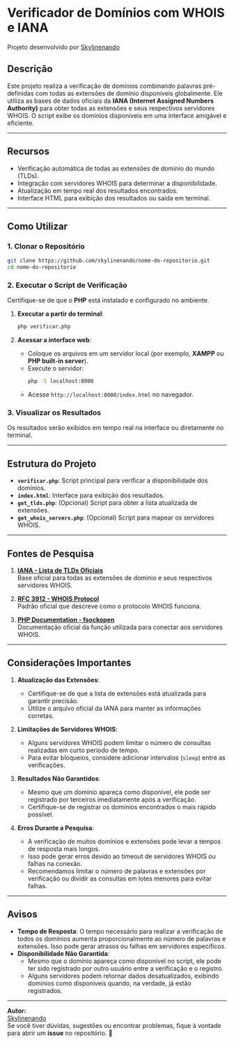 # Verificador de Domínios com WHOIS e IANA  
Projeto desenvolvido por [Skylinenando](https://github.com/skylinenando)  

## Descrição  
Este projeto realiza a verificação de domínios combinando palavras pré-definidas com todas as extensões de domínio disponíveis globalmente. Ele utiliza as bases de dados oficiais da **IANA (Internet Assigned Numbers Authority)** para obter todas as extensões e seus respectivos servidores WHOIS. O script exibe os domínios disponíveis em uma interface amigável e eficiente.

---

## Recursos  
- Verificação automática de todas as extensões de domínio do mundo (TLDs).  
- Integração com servidores WHOIS para determinar a disponibilidade.  
- Atualização em tempo real dos resultados encontrados.  
- Interface HTML para exibição dos resultados ou saída em terminal.  

---

## Como Utilizar  

### 1. Clonar o Repositório  
```bash
git clone https://github.com/skylinenando/nome-do-repositorio.git
cd nome-do-repositorio
```

### 2. Executar o Script de Verificação  
Certifique-se de que o **PHP** está instalado e configurado no ambiente.  

1. **Executar a partir do terminal**:  
   ```bash
   php verificar.php
   ```

2. **Acessar a interface web**:  
   - Coloque os arquivos em um servidor local (por exemplo, **XAMPP** ou **PHP built-in server**).  
   - Execute o servidor:  
     ```bash
     php -S localhost:8000
     ```
   - Acesse `http://localhost:8000/index.html` no navegador.  

### 3. Visualizar os Resultados  
Os resultados serão exibidos em tempo real na interface ou diretamente no terminal.

---

## Estrutura do Projeto  

- **`verificar.php`**: Script principal para verificar a disponibilidade dos domínios.  
- **`index.html`**: Interface para exibição dos resultados.  
- **`get_tlds.php`**: (Opcional) Script para obter a lista atualizada de extensões.  
- **`get_whois_servers.php`**: (Opcional) Script para mapear os servidores WHOIS.  

---

## Fontes de Pesquisa  

1. **[IANA - Lista de TLDs Oficiais](https://www.iana.org/domains/root/db)**  
   Base oficial para todas as extensões de domínio e seus respectivos servidores WHOIS.  

2. **[RFC 3912 - WHOIS Protocol](https://tools.ietf.org/html/rfc3912)**  
   Padrão oficial que descreve como o protocolo WHOIS funciona.  

3. **[PHP Documentation - fsockopen](https://www.php.net/manual/en/function.fsockopen.php)**  
   Documentação oficial da função utilizada para conectar aos servidores WHOIS.

---

## Considerações Importantes  

1. **Atualização das Extensões**:  
   - Certifique-se de que a lista de extensões está atualizada para garantir precisão.  
   - Utilize o arquivo oficial da IANA para manter as informações corretas.  

2. **Limitações de Servidores WHOIS**:  
   - Alguns servidores WHOIS podem limitar o número de consultas realizadas em curto período de tempo.  
   - Para evitar bloqueios, considere adicionar intervalos (`sleep`) entre as verificações.  

3. **Resultados Não Garantidos**:  
   - Mesmo que um domínio apareça como disponível, ele pode ser registrado por terceiros imediatamente após a verificação.  
   - Certifique-se de registrar os domínios encontrados o mais rápido possível.  

4. **Erros Durante a Pesquisa**:  
   - A verificação de muitos domínios e extensões pode levar a tempos de resposta mais longos.  
   - Isso pode gerar erros devido ao timeout de servidores WHOIS ou falhas na conexão.  
   - Recomendamos limitar o número de palavras e extensões por verificação ou dividir as consultas em lotes menores para evitar falhas.

---

## Avisos  
- **Tempo de Resposta**: O tempo necessário para realizar a verificação de todos os domínios aumenta proporcionalmente ao número de palavras e extensões. Isso pode gerar atrasos ou falhas em servidores específicos.  
- **Disponibilidade Não Garantida**:  
  - Mesmo que o domínio apareça como disponível no script, ele pode ter sido registrado por outro usuário entre a verificação e o registro.  
  - Alguns servidores podem retornar dados desatualizados, exibindo domínios como disponíveis quando, na verdade, já estão registrados.  

---

**Autor:**  
[Skylinenando](https://github.com/skylinenando)  
Se você tiver dúvidas, sugestões ou encontrar problemas, fique à vontade para abrir um **issue** no repositório. 🚀  
